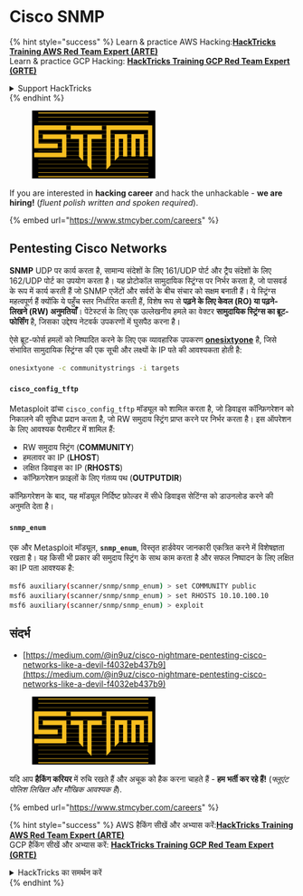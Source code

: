 # Cisco SNMP

{% hint style="success" %}
Learn & practice AWS Hacking:<img src="../../.gitbook/assets/arte.png" alt="" data-size="line">[**HackTricks Training AWS Red Team Expert (ARTE)**](https://training.hacktricks.xyz/courses/arte)<img src="../../.gitbook/assets/arte.png" alt="" data-size="line">\
Learn & practice GCP Hacking: <img src="../../.gitbook/assets/grte.png" alt="" data-size="line">[**HackTricks Training GCP Red Team Expert (GRTE)**<img src="../../.gitbook/assets/grte.png" alt="" data-size="line">](https://training.hacktricks.xyz/courses/grte)

<details>

<summary>Support HackTricks</summary>

* Check the [**subscription plans**](https://github.com/sponsors/carlospolop)!
* **Join the** 💬 [**Discord group**](https://discord.gg/hRep4RUj7f) or the [**telegram group**](https://t.me/peass) or **follow** us on **Twitter** 🐦 [**@hacktricks\_live**](https://twitter.com/hacktricks\_live)**.**
* **Share hacking tricks by submitting PRs to the** [**HackTricks**](https://github.com/carlospolop/hacktricks) and [**HackTricks Cloud**](https://github.com/carlospolop/hacktricks-cloud) github repos.

</details>
{% endhint %}

<figure><img src="../../.gitbook/assets/image (1) (1) (1) (1) (1) (1).png" alt=""><figcaption></figcaption></figure>

If you are interested in **hacking career** and hack the unhackable - **we are hiring!** (_fluent polish written and spoken required_).

{% embed url="https://www.stmcyber.com/careers" %}

## Pentesting Cisco Networks

**SNMP** UDP पर कार्य करता है, सामान्य संदेशों के लिए 161/UDP पोर्ट और ट्रैप संदेशों के लिए 162/UDP पोर्ट का उपयोग करता है। यह प्रोटोकॉल सामुदायिक स्ट्रिंग्स पर निर्भर करता है, जो पासवर्ड के रूप में कार्य करती हैं जो SNMP एजेंटों और सर्वरों के बीच संचार को सक्षम बनाती हैं। ये स्ट्रिंग्स महत्वपूर्ण हैं क्योंकि ये पहुँच स्तर निर्धारित करती हैं, विशेष रूप से **पढ़ने के लिए केवल (RO) या पढ़ने-लिखने (RW) अनुमतियाँ**। पेंटेस्टर्स के लिए एक उल्लेखनीय हमले का वेक्टर **सामुदायिक स्ट्रिंग्स का ब्रूट-फोर्सिंग** है, जिसका उद्देश्य नेटवर्क उपकरणों में घुसपैठ करना है।

ऐसे ब्रूट-फोर्स हमलों को निष्पादित करने के लिए एक व्यावहारिक उपकरण [**onesixtyone**](https://github.com/trailofbits/onesixtyone) है, जिसे संभावित सामुदायिक स्ट्रिंग्स की एक सूची और लक्ष्यों के IP पते की आवश्यकता होती है:
```bash
onesixtyone -c communitystrings -i targets
```
#### `cisco_config_tftp`

Metasploit ढांचा `cisco_config_tftp` मॉड्यूल को शामिल करता है, जो डिवाइस कॉन्फ़िगरेशन को निकालने की सुविधा प्रदान करता है, जो RW समुदाय स्ट्रिंग प्राप्त करने पर निर्भर करता है। इस ऑपरेशन के लिए आवश्यक पैरामीटर में शामिल हैं:

* RW समुदाय स्ट्रिंग (**COMMUNITY**)
* हमलावर का IP (**LHOST**)
* लक्षित डिवाइस का IP (**RHOSTS**)
* कॉन्फ़िगरेशन फ़ाइलों के लिए गंतव्य पथ (**OUTPUTDIR**)

कॉन्फ़िगरेशन के बाद, यह मॉड्यूल निर्दिष्ट फ़ोल्डर में सीधे डिवाइस सेटिंग्स को डाउनलोड करने की अनुमति देता है।

#### `snmp_enum`

एक और Metasploit मॉड्यूल, **`snmp_enum`**, विस्तृत हार्डवेयर जानकारी एकत्रित करने में विशेषज्ञता रखता है। यह किसी भी प्रकार की समुदाय स्ट्रिंग के साथ काम करता है और सफल निष्पादन के लिए लक्षित का IP पता आवश्यक है:
```bash
msf6 auxiliary(scanner/snmp/snmp_enum) > set COMMUNITY public
msf6 auxiliary(scanner/snmp/snmp_enum) > set RHOSTS 10.10.100.10
msf6 auxiliary(scanner/snmp/snmp_enum) > exploit
```
## संदर्भ

* [https://medium.com/@in9uz/cisco-nightmare-pentesting-cisco-networks-like-a-devil-f4032eb437b9](https://medium.com/@in9uz/cisco-nightmare-pentesting-cisco-networks-like-a-devil-f4032eb437b9)

<figure><img src="../../.gitbook/assets/image (1) (1) (1) (1) (1) (1).png" alt=""><figcaption></figcaption></figure>

यदि आप **हैकिंग करियर** में रुचि रखते हैं और अचूक को हैक करना चाहते हैं - **हम भर्ती कर रहे हैं!** (_फ्लूएंट पोलिश लिखित और मौखिक आवश्यक है_).

{% embed url="https://www.stmcyber.com/careers" %}

{% hint style="success" %}
AWS हैकिंग सीखें और अभ्यास करें:<img src="../../.gitbook/assets/arte.png" alt="" data-size="line">[**HackTricks Training AWS Red Team Expert (ARTE)**](https://training.hacktricks.xyz/courses/arte)<img src="../../.gitbook/assets/arte.png" alt="" data-size="line">\
GCP हैकिंग सीखें और अभ्यास करें: <img src="../../.gitbook/assets/grte.png" alt="" data-size="line">[**HackTricks Training GCP Red Team Expert (GRTE)**<img src="../../.gitbook/assets/grte.png" alt="" data-size="line">](https://training.hacktricks.xyz/courses/grte)

<details>

<summary>HackTricks का समर्थन करें</summary>

* [**सदस्यता योजनाएँ**](https://github.com/sponsors/carlospolop) देखें!
* **हमारे** 💬 [**Discord समूह**](https://discord.gg/hRep4RUj7f) या [**टेलीग्राम समूह**](https://t.me/peass) में शामिल हों या **हमारे** **Twitter** 🐦 [**@hacktricks\_live**](https://twitter.com/hacktricks\_live)** का पालन करें.**
* **हैकिंग ट्रिक्स साझा करें और** [**HackTricks**](https://github.com/carlospolop/hacktricks) और [**HackTricks Cloud**](https://github.com/carlospolop/hacktricks-cloud) गिटहब रिपोजिटरी में PR सबमिट करें.

</details>
{% endhint %}
